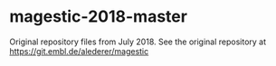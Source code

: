 # magestic-2018-master
Original repository files from July 2018. See the original repository at https://git.embl.de/alederer/magestic